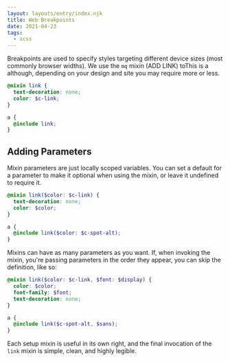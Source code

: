 ```yaml
---
layout: layouts/entry/index.njk
title: Web Breakpoints
date: 2021-04-23
tags:
  - scss
---
```


Breakpoints are used to specify styles targeting different device sizes (most commonly browser widths). We use the `mq` mixin (ADD LINK) toThis is a although, depending on your design and site you may require more or less.

```scss
@mixin link {
  text-decoration: none;
  color: $c-link;
}

a {
  @include link;
}
```

## Adding Parameters

Mixin parameters are just locally scoped variables. You can set a default for a parameter to make it optional when using the mixin, or leave it undefined to require it.

```scss
@mixin link($color: $c-link) {
  text-decoration: none;
  color: $color;
}

a {
  @include link($color: $c-spot-alt);
}
```

Mixins can have as many parameters as you want. If, when invoking the mixin, you're passing parameters in the order they appear, you can skip the definition, like so:

```scss
@mixin link($color: $c-link, $font: $display) {
  color: $color;
  font-family: $font;
  text-decoration: none;
}

a {
  @include link($c-spot-alt, $sans);
}
```

Each setup mixin is useful in its own right, and the final invocation of the `link` mixin is simple, clean, and highly legible.
